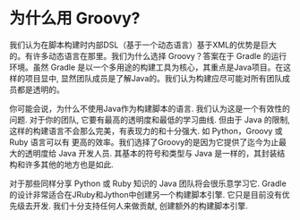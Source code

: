 # 为什么用 Groovy?

我们认为在脚本构建时内部DSL（基于一个动态语言）基于XML的优势是巨大的。有许多动态语言在那里。我们为什么选择 Groovy？答案在于 Gradle 的运行环境。虽然 Gradle 是以一个多用途的构建工具为核心，其重点是Java项目。在这样的项目显中, 显然团队成员是了解Java的。我们认为构建应尽可能对所有团队成员都是透明的。

你可能会说，为什么不使用Java作为构建脚本的语言. 我们认为这是一个有效性的问题. 对于你的团队, 它要有最高的透明度和最低的学习曲线. 但由于 Java 的限制, 这样的构建语言不会那么完美，有表现力的和十分强大. 如 Python，Groovy 或 Ruby 语言可以有 更高的效率。我们选择了Groovy的是因为它提供了迄今为止最大的透明度给 Java 开发人员. 其基本的符号和类型与 Java 是一样的，其封装结构和许多其他的地方也是如此.

对于那些同样分享 Python 或 Ruby 知识的 Java 团队将会很乐意学习它. Gradle  的设计非常适合在JRuby和Jython中创建另一个构建脚本引擎. 它只是目前没有优先级去开发.  我们十分支持任何人来做贡献, 创建额外的构建脚本引擎.
